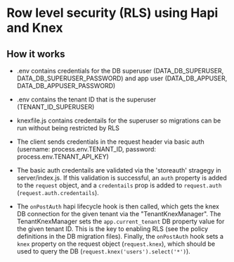 # Row level security (RLS) using Hapi and Knex

## How it works

- .env contains credentials for the DB superuser (DATA_DB_SUPERUSER, DATA_DB_SUPERUSER_PASSWORD) and app user (DATA_DB_APPUSER, DATA_DB_APPUSER_PASSWORD)

- .env contains the tenant ID that is the superuser (TENANT_ID_SUPERUSER)

- knexfile.js contains credentails for the superuser so migrations can be run without being restricted by RLS

- The client sends credentials in the request header via basic auth (username: process.env.TENANT_ID, password: process.env.TENANT_API_KEY)

- The basic auth credentails are validated via the 'storeauth' stragegy in server/index.js.  If this validation is successful, an `auth` property is added to the `request` object, and a `credentails` prop is added to `request.auth` (`request.auth.credentails`).

- The `onPostAuth` hapi lifecycle hook is then called, which gets the knex DB connection for the given tenant via the "TenantKnexManager".  The TenantKnexManager sets the `app.current_tenant` DB property value for the given tenant ID.  This is the key to enabling RLS (see the policy definitions in the DB migration files).  Finally, the `onPostAuth` hook sets a `knex` property on the request object (`request.knex`), which should be used to query the DB (`request.knex('users').select('*')`).
